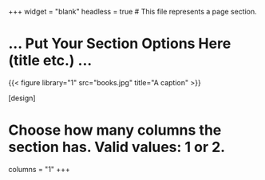 +++
widget = "blank"
headless = true  # This file represents a page section.

# ... Put Your Section Options Here (title etc.) ...
{{< figure library="1" src="books.jpg" title="A caption" >}}

[design]
  # Choose how many columns the section has. Valid values: 1 or 2.
  columns = "1"
+++
